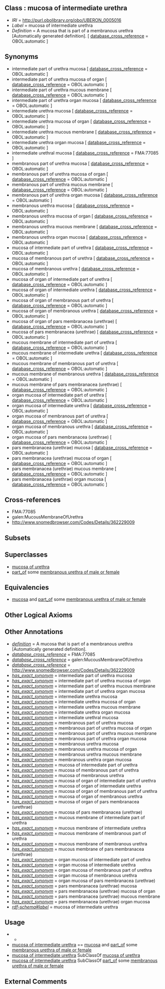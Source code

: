 
## Class : mucosa of intermediate urethra

 * *IRI* = http://purl.obolibrary.org/obo/UBERON_0005016
 * *Label* = mucosa of intermediate urethra
 * *Definition* = A mucosa that is part of a membranous urethra [Automatically generated definition]. [ [database_cross_reference](../../ef/oboInOwl#hasDbXref.md) = OBOL:automatic ]

## Synonyms

 * intermediate part of urethra mucosa [ [database_cross_reference](../../ef/oboInOwl#hasDbXref.md) = OBOL:automatic ]
 * intermediate part of urethra mucosa of organ [ [database_cross_reference](../../ef/oboInOwl#hasDbXref.md) = OBOL:automatic ]
 * intermediate part of urethra mucous membrane [ [database_cross_reference](../../ef/oboInOwl#hasDbXref.md) = OBOL:automatic ]
 * intermediate part of urethra organ mucosa [ [database_cross_reference](../../ef/oboInOwl#hasDbXref.md) = OBOL:automatic ]
 * intermediate urethra mucosa [ [database_cross_reference](../../ef/oboInOwl#hasDbXref.md) = OBOL:automatic ]
 * intermediate urethra mucosa of organ [ [database_cross_reference](../../ef/oboInOwl#hasDbXref.md) = OBOL:automatic ]
 * intermediate urethra mucous membrane [ [database_cross_reference](../../ef/oboInOwl#hasDbXref.md) = OBOL:automatic ]
 * intermediate urethra organ mucosa [ [database_cross_reference](../../ef/oboInOwl#hasDbXref.md) = OBOL:automatic ]
 * intermediate urethral mucosa [ [database_cross_reference](../../ef/oboInOwl#hasDbXref.md) = FMA:77085 ]
 * membranous part of urethra mucosa [ [database_cross_reference](../../ef/oboInOwl#hasDbXref.md) = OBOL:automatic ]
 * membranous part of urethra mucosa of organ [ [database_cross_reference](../../ef/oboInOwl#hasDbXref.md) = OBOL:automatic ]
 * membranous part of urethra mucous membrane [ [database_cross_reference](../../ef/oboInOwl#hasDbXref.md) = OBOL:automatic ]
 * membranous part of urethra organ mucosa [ [database_cross_reference](../../ef/oboInOwl#hasDbXref.md) = OBOL:automatic ]
 * membranous urethra mucosa [ [database_cross_reference](../../ef/oboInOwl#hasDbXref.md) = OBOL:automatic ]
 * membranous urethra mucosa of organ [ [database_cross_reference](../../ef/oboInOwl#hasDbXref.md) = OBOL:automatic ]
 * membranous urethra mucous membrane [ [database_cross_reference](../../ef/oboInOwl#hasDbXref.md) = OBOL:automatic ]
 * membranous urethra organ mucosa [ [database_cross_reference](../../ef/oboInOwl#hasDbXref.md) = OBOL:automatic ]
 * mucosa of intermediate part of urethra [ [database_cross_reference](../../ef/oboInOwl#hasDbXref.md) = OBOL:automatic ]
 * mucosa of membranous part of urethra [ [database_cross_reference](../../ef/oboInOwl#hasDbXref.md) = OBOL:automatic ]
 * mucosa of membranous urethra [ [database_cross_reference](../../ef/oboInOwl#hasDbXref.md) = OBOL:automatic ]
 * mucosa of organ of intermediate part of urethra [ [database_cross_reference](../../ef/oboInOwl#hasDbXref.md) = OBOL:automatic ]
 * mucosa of organ of intermediate urethra [ [database_cross_reference](../../ef/oboInOwl#hasDbXref.md) = OBOL:automatic ]
 * mucosa of organ of membranous part of urethra [ [database_cross_reference](../../ef/oboInOwl#hasDbXref.md) = OBOL:automatic ]
 * mucosa of organ of membranous urethra [ [database_cross_reference](../../ef/oboInOwl#hasDbXref.md) = OBOL:automatic ]
 * mucosa of organ of pars membranacea (urethrae) [ [database_cross_reference](../../ef/oboInOwl#hasDbXref.md) = OBOL:automatic ]
 * mucosa of pars membranacea (urethrae) [ [database_cross_reference](../../ef/oboInOwl#hasDbXref.md) = OBOL:automatic ]
 * mucous membrane of intermediate part of urethra [ [database_cross_reference](../../ef/oboInOwl#hasDbXref.md) = OBOL:automatic ]
 * mucous membrane of intermediate urethra [ [database_cross_reference](../../ef/oboInOwl#hasDbXref.md) = OBOL:automatic ]
 * mucous membrane of membranous part of urethra [ [database_cross_reference](../../ef/oboInOwl#hasDbXref.md) = OBOL:automatic ]
 * mucous membrane of membranous urethra [ [database_cross_reference](../../ef/oboInOwl#hasDbXref.md) = OBOL:automatic ]
 * mucous membrane of pars membranacea (urethrae) [ [database_cross_reference](../../ef/oboInOwl#hasDbXref.md) = OBOL:automatic ]
 * organ mucosa of intermediate part of urethra [ [database_cross_reference](../../ef/oboInOwl#hasDbXref.md) = OBOL:automatic ]
 * organ mucosa of intermediate urethra [ [database_cross_reference](../../ef/oboInOwl#hasDbXref.md) = OBOL:automatic ]
 * organ mucosa of membranous part of urethra [ [database_cross_reference](../../ef/oboInOwl#hasDbXref.md) = OBOL:automatic ]
 * organ mucosa of membranous urethra [ [database_cross_reference](../../ef/oboInOwl#hasDbXref.md) = OBOL:automatic ]
 * organ mucosa of pars membranacea (urethrae) [ [database_cross_reference](../../ef/oboInOwl#hasDbXref.md) = OBOL:automatic ]
 * pars membranacea (urethrae) mucosa [ [database_cross_reference](../../ef/oboInOwl#hasDbXref.md) = OBOL:automatic ]
 * pars membranacea (urethrae) mucosa of organ [ [database_cross_reference](../../ef/oboInOwl#hasDbXref.md) = OBOL:automatic ]
 * pars membranacea (urethrae) mucous membrane [ [database_cross_reference](../../ef/oboInOwl#hasDbXref.md) = OBOL:automatic ]
 * pars membranacea (urethrae) organ mucosa [ [database_cross_reference](../../ef/oboInOwl#hasDbXref.md) = OBOL:automatic ]

## Cross-references

 * FMA:77085
 * galen:MucousMembraneOfUrethra
 * http://www.snomedbrowser.com/Codes/Details/362229009

## Subsets


## Superclasses

 * [mucosa of urethra](../../UBERON/99/UBERON_0012299.md)
 * [part_of](../../BFO/50/BFO_0000050.md) some [membranous urethra of male or female](../../UBERON/36/UBERON_0001336.md)

## Equivalencies

 * [mucosa](../../UBERON/44/UBERON_0000344.md) and [part_of](../../BFO/50/BFO_0000050.md) some [membranous urethra of male or female](../../UBERON/36/UBERON_0001336.md)

## Other Logical Axioms


## Other Annotations

 * *[definition](../../IAO/15/IAO_0000115.md)* = A mucosa that is part of a membranous urethra [Automatically generated definition].
 * *[database_cross_reference](../../ef/oboInOwl#hasDbXref.md)* = FMA:77085
 * *[database_cross_reference](../../ef/oboInOwl#hasDbXref.md)* = galen:MucousMembraneOfUrethra
 * *[database_cross_reference](../../ef/oboInOwl#hasDbXref.md)* = http://www.snomedbrowser.com/Codes/Details/362229009
 * *[has_exact_synonym](../../ym/oboInOwl#hasExactSynonym.md)* = intermediate part of urethra mucosa
 * *[has_exact_synonym](../../ym/oboInOwl#hasExactSynonym.md)* = intermediate part of urethra mucosa of organ
 * *[has_exact_synonym](../../ym/oboInOwl#hasExactSynonym.md)* = intermediate part of urethra mucous membrane
 * *[has_exact_synonym](../../ym/oboInOwl#hasExactSynonym.md)* = intermediate part of urethra organ mucosa
 * *[has_exact_synonym](../../ym/oboInOwl#hasExactSynonym.md)* = intermediate urethra mucosa
 * *[has_exact_synonym](../../ym/oboInOwl#hasExactSynonym.md)* = intermediate urethra mucosa of organ
 * *[has_exact_synonym](../../ym/oboInOwl#hasExactSynonym.md)* = intermediate urethra mucous membrane
 * *[has_exact_synonym](../../ym/oboInOwl#hasExactSynonym.md)* = intermediate urethra organ mucosa
 * *[has_exact_synonym](../../ym/oboInOwl#hasExactSynonym.md)* = intermediate urethral mucosa
 * *[has_exact_synonym](../../ym/oboInOwl#hasExactSynonym.md)* = membranous part of urethra mucosa
 * *[has_exact_synonym](../../ym/oboInOwl#hasExactSynonym.md)* = membranous part of urethra mucosa of organ
 * *[has_exact_synonym](../../ym/oboInOwl#hasExactSynonym.md)* = membranous part of urethra mucous membrane
 * *[has_exact_synonym](../../ym/oboInOwl#hasExactSynonym.md)* = membranous part of urethra organ mucosa
 * *[has_exact_synonym](../../ym/oboInOwl#hasExactSynonym.md)* = membranous urethra mucosa
 * *[has_exact_synonym](../../ym/oboInOwl#hasExactSynonym.md)* = membranous urethra mucosa of organ
 * *[has_exact_synonym](../../ym/oboInOwl#hasExactSynonym.md)* = membranous urethra mucous membrane
 * *[has_exact_synonym](../../ym/oboInOwl#hasExactSynonym.md)* = membranous urethra organ mucosa
 * *[has_exact_synonym](../../ym/oboInOwl#hasExactSynonym.md)* = mucosa of intermediate part of urethra
 * *[has_exact_synonym](../../ym/oboInOwl#hasExactSynonym.md)* = mucosa of membranous part of urethra
 * *[has_exact_synonym](../../ym/oboInOwl#hasExactSynonym.md)* = mucosa of membranous urethra
 * *[has_exact_synonym](../../ym/oboInOwl#hasExactSynonym.md)* = mucosa of organ of intermediate part of urethra
 * *[has_exact_synonym](../../ym/oboInOwl#hasExactSynonym.md)* = mucosa of organ of intermediate urethra
 * *[has_exact_synonym](../../ym/oboInOwl#hasExactSynonym.md)* = mucosa of organ of membranous part of urethra
 * *[has_exact_synonym](../../ym/oboInOwl#hasExactSynonym.md)* = mucosa of organ of membranous urethra
 * *[has_exact_synonym](../../ym/oboInOwl#hasExactSynonym.md)* = mucosa of organ of pars membranacea (urethrae)
 * *[has_exact_synonym](../../ym/oboInOwl#hasExactSynonym.md)* = mucosa of pars membranacea (urethrae)
 * *[has_exact_synonym](../../ym/oboInOwl#hasExactSynonym.md)* = mucous membrane of intermediate part of urethra
 * *[has_exact_synonym](../../ym/oboInOwl#hasExactSynonym.md)* = mucous membrane of intermediate urethra
 * *[has_exact_synonym](../../ym/oboInOwl#hasExactSynonym.md)* = mucous membrane of membranous part of urethra
 * *[has_exact_synonym](../../ym/oboInOwl#hasExactSynonym.md)* = mucous membrane of membranous urethra
 * *[has_exact_synonym](../../ym/oboInOwl#hasExactSynonym.md)* = mucous membrane of pars membranacea (urethrae)
 * *[has_exact_synonym](../../ym/oboInOwl#hasExactSynonym.md)* = organ mucosa of intermediate part of urethra
 * *[has_exact_synonym](../../ym/oboInOwl#hasExactSynonym.md)* = organ mucosa of intermediate urethra
 * *[has_exact_synonym](../../ym/oboInOwl#hasExactSynonym.md)* = organ mucosa of membranous part of urethra
 * *[has_exact_synonym](../../ym/oboInOwl#hasExactSynonym.md)* = organ mucosa of membranous urethra
 * *[has_exact_synonym](../../ym/oboInOwl#hasExactSynonym.md)* = organ mucosa of pars membranacea (urethrae)
 * *[has_exact_synonym](../../ym/oboInOwl#hasExactSynonym.md)* = pars membranacea (urethrae) mucosa
 * *[has_exact_synonym](../../ym/oboInOwl#hasExactSynonym.md)* = pars membranacea (urethrae) mucosa of organ
 * *[has_exact_synonym](../../ym/oboInOwl#hasExactSynonym.md)* = pars membranacea (urethrae) mucous membrane
 * *[has_exact_synonym](../../ym/oboInOwl#hasExactSynonym.md)* = pars membranacea (urethrae) organ mucosa
 * *[rdf-schema#label](../../el/rdf-schema#label.md)* = mucosa of intermediate urethra

## Usage

 * -
 * [mucosa of intermediate urethra](../../UBERON/16/UBERON_0005016.md) == [mucosa](../../UBERON/44/UBERON_0000344.md) and [part_of](../../BFO/50/BFO_0000050.md) some [membranous urethra of male or female](../../UBERON/36/UBERON_0001336.md)
 * [mucosa of intermediate urethra](../../UBERON/16/UBERON_0005016.md) SubClassOf [mucosa of urethra](../../UBERON/99/UBERON_0012299.md)
 * [mucosa of intermediate urethra](../../UBERON/16/UBERON_0005016.md) SubClassOf [part_of](../../BFO/50/BFO_0000050.md) some [membranous urethra of male or female](../../UBERON/36/UBERON_0001336.md)

## External Comments

